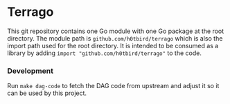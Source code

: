 # Terrago

This git repository contains one Go module with one Go package at the root directory.
The module path is `github.com/h0tbird/terrago` which is also the import path used for the root directory.
It is intended to be consumed as a library by adding `import "github.com/h0tbird/terrago"` to the code.

### Development
Run `make dag-code` to fetch the DAG code from upstream and adjust it so it can be used by this project.
